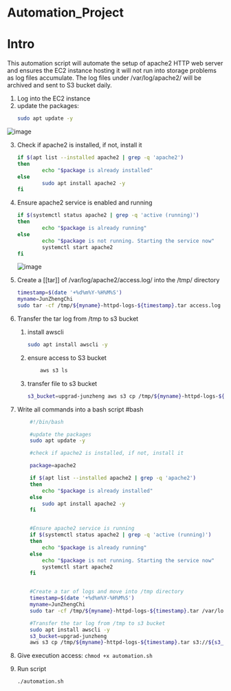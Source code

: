 # Automation_Project

# Intro 

This automation script will automate the setup of apache2 HTTP web server and ensures the EC2 instance hosting it will not run into storage problems as log files accumulate. The log files under /var/log/apache2/ will be archived and sent to S3 bucket daily. 

1. Log into the EC2 instance
2. update the packages: 	
	```bash 
	sudo apt update -y
	```
![image](https://user-images.githubusercontent.com/61018050/210185077-7cda4d05-aeb5-46b7-9cc7-0de86362d44e.png)

	
3. Check if apache2 is installed, if not, install it 
	```bash
	if $(apt list --installed apache2 | grep -q 'apache2')
	then
	        echo "$package is already installed"
	else
	        sudo apt install apache2 -y
	fi
	```

4. Ensure apache2 service is enabled and running
	```bash
	if $(systemctl status apache2 | grep -q 'active (running)')
	then
	        echo "$package is already running"
	else
	        echo "$package is not running. Starting the service now"
	        systemctl start apache2
	fi
	```
	![image](https://user-images.githubusercontent.com/61018050/210185081-1425da43-d6b9-4b41-8a37-8fb36cf786db.png)

5. Create a [[tar]] of /var/log/apache2/access.log/ into the /tmp/ directory
	```bash
	timestamp=$(date '+%d%m%Y-%H%M%S')
	myname=JunZhengChi
	sudo tar -cf /tmp/${myname}-httpd-logs-${timestamp}.tar access.log
	
	```

6. Transfer the tar log from /tmp to s3 bucket
	1. install awscli 
		```bash
		sudo apt install awscli -y 
		```
	2. ensure access to S3 bucket
		```bash
			aws s3 ls 
		```
	3. transfer file to s3 bucket 
		```bash
		s3_bucket=upgrad-junzheng aws s3 cp /tmp/${myname}-httpd-logs-${timestamp}.tar s3://${s3_bucket}/
		```

7. Write all commands into a bash script #bash
	```bash
		#!/bin/bash

		#update the packages
		sudo apt update -y

		#check if apache2 is installed, if not, install it

		package=apache2

		if $(apt list --installed apache2 | grep -q 'apache2')
		then
			echo "$package is already installed"
		else
			sudo apt install apache2 -y
		fi


		#Ensure apache2 service is running
		if $(systemctl status apache2 | grep -q 'active (running)')
		then
			echo "$package is already running"
		else
			echo "$package is not running. Starting the service now"
			systemctl start apache2
		fi


		#Create a tar of logs and move into /tmp directory
		timestamp=$(date '+%d%m%Y-%H%M%S')
		myname=JunZhengChi
		sudo tar -cf /tmp/${myname}-httpd-logs-${timestamp}.tar /var/log/apache2/access.log

		#Transfer the tar log from /tmp to s3 bucket
		sudo apt install awscli -y
		s3_bucket=upgrad-junzheng
		aws s3 cp /tmp/${myname}-httpd-logs-${timestamp}.tar s3://${s3_bucket}/

	```
8. Give execution access: 
	``` chmod +x automation.sh ```

9. Run script 
	```bash
	./automation.sh
	```
